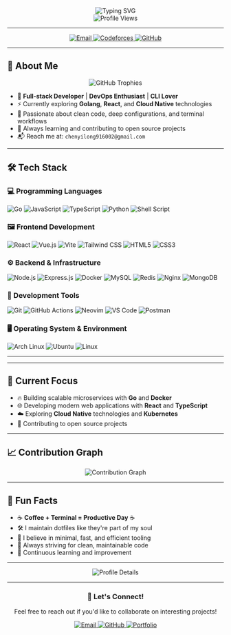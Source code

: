 <div align="center">
  <img src="https://readme-typing-svg.herokuapp.com?font=Fira+Code&weight=500&size=28&pause=1000&color=00ADD8&center=true&vCenter=true&width=435&lines=Hi+there%2C+I'm+Dim+%F0%9F%91%8B;Full-stack+Engineer;DevOps+Enthusiast;Open+Source+Lover" alt="Typing SVG" />
</div>

<div align="center">
  <img src="https://komarev.com/ghpvc/?username=no-winner&style=flat-square&color=00ADD8" alt="Profile Views" />
</div>

---

<div align="center">
  <a href="mailto:chenyilong916002@gmail.com">
    <img src="https://img.shields.io/badge/Email-chenyilong916002@gmail.com-D14836?style=for-the-badge&logo=gmail&logoColor=white" alt="Email" />
  </a>
  <a href="https://codeforces.com/profile/ByteGarage">
    <img src="https://img.shields.io/badge/Codeforces-ByteGarage-FF6B35?style=for-the-badge&logo=codeforces&logoColor=white" alt="Codeforces" />
  </a>
  <a href="https://github.com/no-winner">
    <img src="https://img.shields.io/badge/GitHub-100000?style=for-the-badge&logo=github&logoColor=white" alt="GitHub" />
  </a>
</div>

---

## 🚀 About Me

<div align="center">
  <img src="https://github-profile-trophy.vercel.app/?username=no-winner&theme=radical&no-frame=true&no-bg=false&margin-w=4" alt="GitHub Trophies" />
</div>

- 🧠 **Full-stack Developer** | **DevOps Enthusiast** | **CLI Lover**
- ⚡ Currently exploring **Golang**, **React**, and **Cloud Native** technologies
- 🧩 Passionate about clean code, deep configurations, and terminal workflows
- 🌱 Always learning and contributing to open source projects
- 📬 Reach me at: `chenyilong916002@gmail.com`

---

## 🛠️ Tech Stack

### 💻 Programming Languages
![Go](https://img.shields.io/badge/-Go-00ADD8?style=for-the-badge&logo=go&logoColor=white)
![JavaScript](https://img.shields.io/badge/-JavaScript-F7DF1E?style=for-the-badge&logo=javascript&logoColor=black)
![TypeScript](https://img.shields.io/badge/-TypeScript-3178C6?style=for-the-badge&logo=typescript&logoColor=white)
![Python](https://img.shields.io/badge/-Python-3776AB?style=for-the-badge&logo=python&logoColor=white)
![Shell Script](https://img.shields.io/badge/-Shell_Script-4EAA25?style=for-the-badge&logo=gnu-bash&logoColor=white)

### 🖼️ Frontend Development
![React](https://img.shields.io/badge/-React-61DAFB?style=for-the-badge&logo=react&logoColor=black)
![Vue.js](https://img.shields.io/badge/-Vue.js-4FC08D?style=for-the-badge&logo=vue.js&logoColor=white)
![Vite](https://img.shields.io/badge/-Vite-646CFF?style=for-the-badge&logo=vite&logoColor=white)
![Tailwind CSS](https://img.shields.io/badge/-Tailwind_CSS-38B2AC?style=for-the-badge&logo=tailwind-css&logoColor=white)
![HTML5](https://img.shields.io/badge/-HTML5-E34F26?style=for-the-badge&logo=html5&logoColor=white)
![CSS3](https://img.shields.io/badge/-CSS3-1572B6?style=for-the-badge&logo=css3&logoColor=white)

### ⚙️ Backend & Infrastructure
![Node.js](https://img.shields.io/badge/-Node.js-339933?style=for-the-badge&logo=node.js&logoColor=white)
![Express.js](https://img.shields.io/badge/-Express.js-000000?style=for-the-badge&logo=express&logoColor=white)
![Docker](https://img.shields.io/badge/-Docker-2496ED?style=for-the-badge&logo=docker&logoColor=white)
![MySQL](https://img.shields.io/badge/-MySQL-4479A1?style=for-the-badge&logo=mysql&logoColor=white)
![Redis](https://img.shields.io/badge/-Redis-DC382D?style=for-the-badge&logo=redis&logoColor=white)
![Nginx](https://img.shields.io/badge/-Nginx-009639?style=for-the-badge&logo=nginx&logoColor=white)
![MongoDB](https://img.shields.io/badge/-MongoDB-47A248?style=for-the-badge&logo=mongodb&logoColor=white)

### 🧰 Development Tools
![Git](https://img.shields.io/badge/-Git-F05032?style=for-the-badge&logo=git&logoColor=white)
![GitHub Actions](https://img.shields.io/badge/-GitHub_Actions-2088FF?style=for-the-badge&logo=github-actions&logoColor=white)
![Neovim](https://img.shields.io/badge/-Neovim-57A143?style=for-the-badge&logo=neovim&logoColor=white)
![VS Code](https://img.shields.io/badge/-VS_Code-007ACC?style=for-the-badge&logo=visual-studio-code&logoColor=white)
![Postman](https://img.shields.io/badge/-Postman-FF6C37?style=for-the-badge&logo=postman&logoColor=white)

### 🖥️ Operating System & Environment
![Arch Linux](https://img.shields.io/badge/-Arch_Linux-1793D1?style=for-the-badge&logo=arch-linux&logoColor=white)
![Ubuntu](https://img.shields.io/badge/-Ubuntu-E95420?style=for-the-badge&logo=ubuntu&logoColor=white)
![Linux](https://img.shields.io/badge/-Linux-FCC624?style=for-the-badge&logo=linux&logoColor=black)

---

<!-- ## 📊 GitHub Stats

<div align="center">
  <img src="https://github-readme-stats.vercel.app/api?username=no-winner&show_icons=true&theme=radical&hide=stars&count_private=true&include_all_commits=true" height="150" alt="GitHub Stats" />
  <img src="https://github-readme-stats.vercel.app/api/top-langs/?username=no-winner&layout=compact&theme=radical&langs_count=8" height="150" alt="Top Languages" />
</div>

<div align="center">
  <img src="https://github-readme-streak-stats.herokuapp.com/?user=no-winner&theme=radical&hide_border=true" alt="GitHub Streak" />
</div>

---

## 🏆 Featured Projects

<div align="center">
  <table>
    <tr>
      <td width="50%">
        <h3 align="center">🎬 My Movies App</h3>
        <div align="center">
          <a href="https://github.com/no-winner/my-movies" target="_blank">
            <img src="https://github-readme-stats.vercel.app/api/pin/?username=no-winner&repo=my-movies&theme=radical&hide_border=true" width="100%" alt="My Movies App" />
          </a>
        </div>
        <p align="center">
          <strong>Full-stack movie management application</strong><br/>
          React • Node.js • Express • MongoDB
        </p>
      </td>
      <td width="50%">
        <h3 align="center">🚀 Portfolio Website</h3>
        <div align="center">
          <a href="https://bit-by-bit-dev.vercel.app" target="_blank">
            <img src="https://via.placeholder.com/400x200/646CFF/FFFFFF?text=Portfolio+Website" width="100%" alt="Portfolio Website" />
          </a>
        </div>
        <p align="center">
          <strong>Personal portfolio and blog</strong><br/>
          React • Vite • Tailwind CSS • Vercel
        </p>
      </td>
    </tr>
  </table>
</div> -->

---

## 🎯 Current Focus

- 🔥 Building scalable microservices with **Go** and **Docker**
- 🌐 Developing modern web applications with **React** and **TypeScript**
- ☁️ Exploring **Cloud Native** technologies and **Kubernetes**
- 🚀 Contributing to open source projects

---

## 📈 Contribution Graph

<div align="center">
  <img src="https://github-readme-activity-graph.vercel.app/graph?username=no-winner&theme=radical&hide_border=true&area=true" alt="Contribution Graph" />
</div>

---

## 🧩 Fun Facts

- ☕ **Coffee + Terminal = Productive Day** ☕
- 🛠️ I maintain dotfiles like they're part of my soul
- 🚀 I believe in minimal, fast, and efficient tooling
- 🎯 Always striving for clean, maintainable code
- 🌱 Continuous learning and improvement

---

<div align="center">
  <img src="https://github-profile-summary-cards.vercel.app/api/cards/profile-details?username=no-winner&theme=radical" alt="Profile Details" />
</div>

---

<div align="center">
  <h3>🤝 Let's Connect!</h3>
  <p>Feel free to reach out if you'd like to collaborate on interesting projects!</p>
  <a href="mailto:chenyilong916002@gmail.com">
    <img src="https://img.shields.io/badge/Email-D14836?style=for-the-badge&logo=gmail&logoColor=white" alt="Email" />
  </a>
  <a href="https://github.com/no-winner">
    <img src="https://img.shields.io/badge/GitHub-100000?style=for-the-badge&logo=github&logoColor=white" alt="GitHub" />
  </a>
  <a href="https://bit-by-bit-dev.vercel.app">
    <img src="https://img.shields.io/badge/Portfolio-000000?style=for-the-badge&logo=vercel&logoColor=white" alt="Portfolio" />
  </a>
</div>
